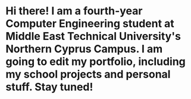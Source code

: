 # Hi there! I am a fourth-year Computer Engineering student at Middle East Technical University's Northern Cyprus Campus. I am going to edit my portfolio, including my school projects and personal stuff. Stay tuned!
